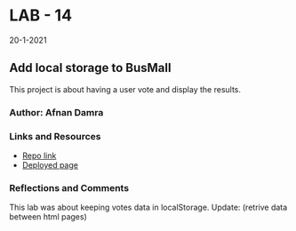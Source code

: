 # LAB - 14
20-1-2021

## Add local storage to BusMall
This project is about having a user vote and display the results.

### Author: Afnan Damra

### Links and Resources
* [Repo link](https://github.com/afnandamra/BusMall)
* [Deployed page](https://afnandamra.github.io/BusMall/)

### Reflections and Comments
This lab was about keeping votes data in localStorage.
Update: (retrive data between html pages)